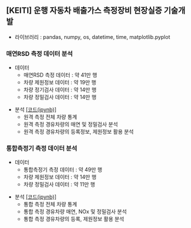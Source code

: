 ## 	[KEITI] 운행 자동차 배출가스 측정장비 현장실증 기술개발
- 라이브러리 : pandas, numpy, os, datetime, time, matplotlib.pyplot

### 매연RSD 측정 데이터 분석
- 데이터
  - 매연RSD 측정 데이터 : 약 41만 행
  - 차량 제원정보 데이터 : 약 19만 행
  - 차량 정기검사 데이터 : 약 14만 행
  - 차량 정밀검사 데이터 : 약 14만 행
+ 분석 [[코드(ipynb)]](https://github.com/kbjung/wabotech/blob/main/processing/multi_road/analysis2_1_3.ipynb)
  - 원격 측정 전체 차량 통계
  - 원격 측정 경유차량의 매연 및 정밀검사 분석
  - 원격 측정 경유차량의 등록정보, 제원정보 활용 분석

### 통합측정기 측정 데이터 분석
- 데이터
  - 통합측정기 측정 데이터 : 약 49만 행
  - 차량 제원정보 데이터 : 약 14만 행
  - 차량 정밀검사 데이터 : 약 11만 행
+ 분석 [[코드(ipynb)]](https://github.com/kbjung/wabotech/blob/main/processing/multi_road/analysis2_2_2.ipynb)
  - 통합 측정 전체 차량 통계
  - 통합 측정 경유차량 매연, NOx 및 정밀검사 분석
  - 통합 측정 경유차량의 등록, 제원정보 활용 분석
